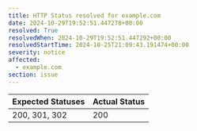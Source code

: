 ```yaml
---
title: HTTP Status resolved for example.com
date: 2024-10-29T19:52:51.447278+00:00
resolved: True
resolvedWhen: 2024-10-29T19:52:51.447292+00:00
resolvedStartTime: 2024-10-25T21:09:43.191474+00:00
severity: notice
affected:
  - example.com
section: issue
---
```


| Expected Statuses | Actual Status  |
|-------------------|----------------|
| 200, 301, 302 | 200 |
